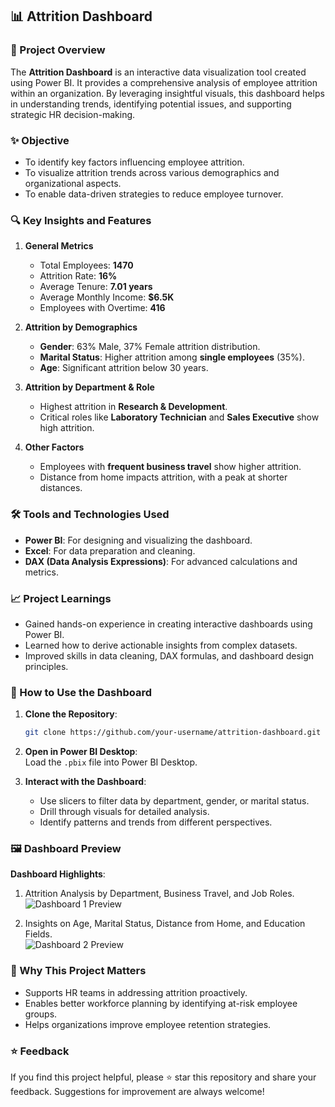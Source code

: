## 📊 Attrition Dashboard

### 📜 Project Overview
The **Attrition Dashboard** is an interactive data visualization tool created using Power BI. It provides a comprehensive analysis of employee attrition within an organization. By leveraging insightful visuals, this dashboard helps in understanding trends, identifying potential issues, and supporting strategic HR decision-making.

### ✨ Objective
- To identify key factors influencing employee attrition.
- To visualize attrition trends across various demographics and organizational aspects.
- To enable data-driven strategies to reduce employee turnover.

### 🔍 Key Insights and Features
1. **General Metrics**  
   - Total Employees: **1470**  
   - Attrition Rate: **16%**  
   - Average Tenure: **7.01 years**  
   - Average Monthly Income: **$6.5K**  
   - Employees with Overtime: **416**

2. **Attrition by Demographics**  
   - **Gender**: 63% Male, 37% Female attrition distribution.  
   - **Marital Status**: Higher attrition among **single employees** (35%).  
   - **Age**: Significant attrition below 30 years.  

3. **Attrition by Department & Role**  
   - Highest attrition in **Research & Development**.  
   - Critical roles like **Laboratory Technician** and **Sales Executive** show high attrition.  

4. **Other Factors**  
   - Employees with **frequent business travel** show higher attrition.  
   - Distance from home impacts attrition, with a peak at shorter distances.  

### 🛠️ Tools and Technologies Used
- **Power BI**: For designing and visualizing the dashboard.  
- **Excel**: For data preparation and cleaning.  
- **DAX (Data Analysis Expressions)**: For advanced calculations and metrics.  

### 📈 Project Learnings
- Gained hands-on experience in creating interactive dashboards using Power BI.  
- Learned how to derive actionable insights from complex datasets.  
- Improved skills in data cleaning, DAX formulas, and dashboard design principles.  

### 📂 How to Use the Dashboard
1. **Clone the Repository**:  
   ```bash
   git clone https://github.com/your-username/attrition-dashboard.git
   ```

2. **Open in Power BI Desktop**:  
   Load the `.pbix` file into Power BI Desktop.

3. **Interact with the Dashboard**:  
   - Use slicers to filter data by department, gender, or marital status.  
   - Drill through visuals for detailed analysis.  
   - Identify patterns and trends from different perspectives.


### 🖼️ Dashboard Preview
**Dashboard Highlights**:
1. Attrition Analysis by Department, Business Travel, and Job Roles.  
   ![Dashboard 1 Preview](attrition-dashboard-1.jpg)

2. Insights on Age, Marital Status, Distance from Home, and Education Fields.  
   ![Dashboard 2 Preview](attrition-dashboard-2.jpg)

### 🌟 Why This Project Matters
- Supports HR teams in addressing attrition proactively.  
- Enables better workforce planning by identifying at-risk employee groups.  
- Helps organizations improve employee retention strategies.

### ⭐ Feedback
If you find this project helpful, please ⭐ star this repository and share your feedback. Suggestions for improvement are always welcome!
